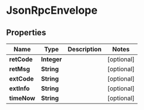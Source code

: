 # JsonRpcEnvelope

## Properties
Name | Type | Description | Notes
------------ | ------------- | ------------- | -------------
**retCode** | **Integer** |  |  [optional]
**retMsg** | **String** |  |  [optional]
**extCode** | **String** |  |  [optional]
**extInfo** | **String** |  |  [optional]
**timeNow** | **String** |  |  [optional]
